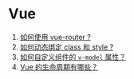 # Vue

1. [如何使用 vue-router ?](./vue_vue-router.md)
1. [如何动态绑定 class 和 style ?](./vue_class-and-style.md)
1. [如何自定义组件的 `v-model` 属性？](./vue_custom-v-model.md)
1. [Vue 的生命周期有哪些？](./vue_lifecycle.md)